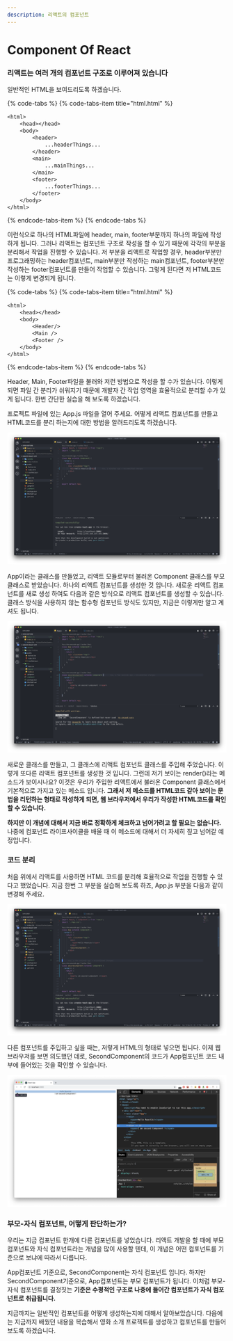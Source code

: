 ```yaml
---
description: 리액트의 컴포넌트
---
```


# Component Of React

### 리액트는 여러 개의 컴포넌트 구조로 이루어져 있습니다

일반적인 HTML을 보여드리도록 하겠습니다.

{% code-tabs %}
{% code-tabs-item title="html.html" %}
```markup
<html>
    <head></head>
    <body>
        <header>
            ...headerThings...
        </header>
        <main>
            ...mainThings...
        </main>
        <footer>
            ...footerThings...
        </footer>
    </body>
</html>
```
{% endcode-tabs-item %}
{% endcode-tabs %}

이런식으로 하나의 HTML파일에 header, main, footer부분까지 하나의 파일에 작성하게 됩니다. 그러나 리액트는 컴포넌트 구조로 작성을 할 수 있기 때문에 각각의 부분을 분리해서 작업을 진행할 수 있습니다. 저 부분을 리액트로 작업할 경우, header부분만 프로그래밍하는 header컴포넌트, main부분만 작성하는 main컴포넌트, footer부분만 작성하는 footer컴포넌트를 만들어 작업할 수 있습니다. 그렇게 된다면 저 HTML코드는 이렇게 변경되게 됩니다.

{% code-tabs %}
{% code-tabs-item title="html.html" %}
```markup
<html>
    <head></head>
    <body>
        <Header/>
        <Main />
        <Footer />
    </body>
</html> 

```
{% endcode-tabs-item %}
{% endcode-tabs %}

Header, Main, Footer파일을 불러와 저런 방법으로 작성을 할 수가 있습니다. 이렇게 되면 파일 간 분리가 쉬워지기 때문에 개발자 간 작업 영역을 효율적으로 분리할 수가 있게 됩니다. 한번 간단한 실습을 해 보도록 하겠습니다.

프로젝트 파일에 있는 App.js 파일을 열어 주세요. 어떻게 리액트 컴포넌트를 만들고 HTML코드를 분리 하는지에 대한 방법을 알려드리도록 하겠습니다.

![extends Component, render method](../.gitbook/assets/2019-03-10-2.26.26.png)

App이라는 클래스를 만들었고, 리액트 모듈로부터 불러온 Component 클래스를 부모 클래스로 받았습니다. 하나의 리액트 컴포넌트를 생성한 것 입니다. 새로운 리액트 컴포넌트를 새로 생성 하여도 다음과 같은 방식으로 리액트 컴포넌트를 생성할 수 있습니다. 클래스 방식을 사용하지 않는 함수형 컴포넌트 방식도 있지만, 지금은 이렇게만 알고 계셔도 됩니다.

![SecondComponent&#xB77C;&#xB294; &#xCEF4;&#xD3EC;&#xB10C;&#xD2B8;&#xB97C; &#xC0DD;&#xC131;&#xD588;&#xC2B5;&#xB2C8;&#xB2E4;.](../.gitbook/assets/2019-03-10-2.28.40.png)

새로운 클래스를 만들고, 그 클래스에 리액트 컴포넌트 클래스를 주입해 주었습니다. 이렇게 또다른 리액트 컴포넌트를 생성한 것 입니다. 그런데 저기 보이는 render\(\)라는 메소드가 보이시나요? 이것은 우리가 주입한 리액트에서 불러온 Component 클래스에서 기본적으로 가지고 있는 메소드 입니다. **그래서 저 메소드를 HTML코드 같아 보이는 문법을 리턴하는 형태로 작성하게 되면, 웹 브라우저에서 우리가 작성한 HTML코드를 확인할 수 있습니다.** 

**하지만 이 개념에 대해서 지금 바로 정확하게 체크하고 넘어가려고 할 필요는 없습니다.** 나중에 컴포넌트 라이프사이클을 배울 때 이 메소드에 대해서 더 자세히 짚고 넘어갈 예정입니다.

### 코드 분리

처음 위에서 리액트를 사용하면 HTML 코드를 분리해 효율적으로 작업을 진행할 수 있다고 했었습니다. 지금 한번 그 부분을 실습해 보도록 하죠, App.js 부분을 다음과 같이 변경해 주세요.

![SecondComponent ???](../.gitbook/assets/2019-03-10-2.36.28.png)

다른 컴포넌트를 주입하고 싶을 때는, 저렇게 HTML의 형태로 넣으면 됩니다. 이제 웹 브라우저를 보면 의도했던 데로, SecondComponent의 코드가 App컴포넌트 코드 내부에 들어있는 것을 확인할 수 있습니다.

![SecondComponent&#xC758; &#xCF54;&#xB4DC;&#xAC00; App &#xCF54;&#xB4DC; &#xB0B4;&#xBD80;&#xC5D0; &#xB4E4;&#xC5B4;&#xC788;&#xC2B5;&#xB2C8;&#xB2E4;.](../.gitbook/assets/2019-03-10-2.38.36.png)

### 부모-자식 컴포넌트, 어떻게 판단하는가?

우리는 지금 컴포넌트 한개에 다른 컴포넌트를 넣었습니다. 리액트 개발을 할 때에 부모 컴포넌트와 자식 컴포넌트라는 개념을 많이 사용할 텐데, 이 개념은 어떤 컴포넌트를 기준으로 보냐에 따라서 다릅니다.

App컴포넌트 기준으로, SecondComponent는 자식 컴포넌트 입니다. 하지만 SecondComponent기준으로, App컴포넌트는 부모 컴포넌트가 됩니다. 이처럼 부모-자식 컴포넌트를 결정짓는 **기준은 수평적인 구조로 나중에 들어간 컴포넌트가 자식 컴포넌트로 취급됩니다.**

지금까지는 일반적인 컴포넌트를 어떻게 생성하는지에 대해서 알아보았습니다. 다음에는 지금까지 배웠던 내용을 복습해서 영화 소개 프로젝트를 생성하고 컴포넌트를 만들어 보도록 하겠습니다.

